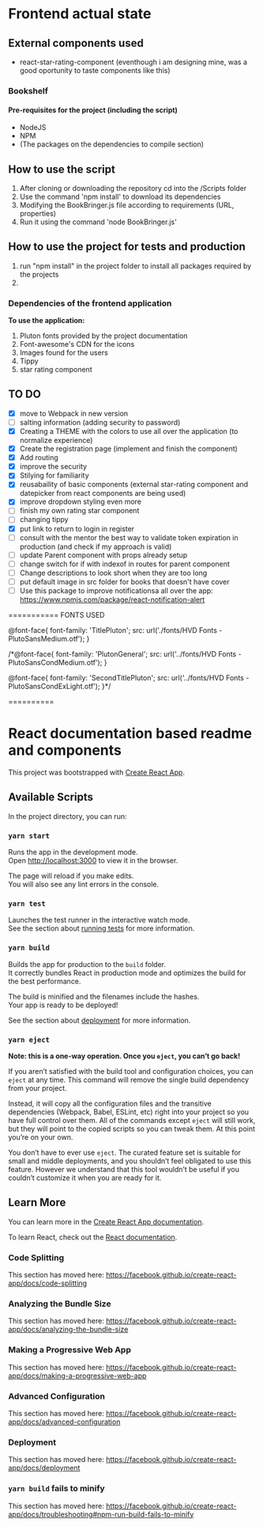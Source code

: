 # Frontend actual state
## External components used
- react-star-rating-component (eventhough i am designing mine, was a good oportunity to taste components like this)
### Bookshelf
#### Pre-requisites for the project (including the script)
- NodeJS
- NPM
- (The packages on the dependencies to compile section)


## How to use the script
1. After cloning or downloading the repository cd into the /Scripts folder
2. Use the command 'npm install' to download its dependencies
3. Modifying the BookBringer.js file according to requirements (URL, properties)
4. Run it using the command 'node BookBringer.js'


## How to use the project for tests and production
1. run "npm install" in the project folder to install all packages required by the projects
2. 

### Dependencies of the frontend application

__To use the application:__
1. Pluton fonts provided by the project documentation
2. Font-awesome's CDN for the icons
3. Images found for the users
4. Tippy
5. star rating component

## TO DO
- [X] move to Webpack in new version
- [ ] salting information (adding security to password)
- [X] Creating a THEME with the colors to use all over the application (to normalize experience)
- [X] Create the registration page (implement and finish the component)
- [X] Add routing
- [X] improve the security
- [X] Stilying for familiarity
- [X] reusabaility of basic components (external star-rating component and datepicker from react components are being used)
- [X] improve dropdown styling even more
- [ ] finish my own rating star component
- [ ] changing tippy
- [X] put link to return to login in register
- [ ] consult with the mentor the best way to validate token expiration in production (and check if my approach is valid)
- [ ] update Parent component with props already setup
- [ ] change switch for if with indexof in routes for parent component
- [ ] Change descriptions to look short when they are too long
- [ ] put default image in src folder for books that doesn't have cover
- [ ] Use this package to improve notificationsa all over the app: https://www.npmjs.com/package/react-notification-alert

===========
FONTS USED

@font-face{
  font-family: 'TitlePluton';
  src: url('./fonts/HVD Fonts - PlutoSansMedium.otf');
}

/*@font-face{
  font-family: 'PlutonGeneral';
  src: url('../fonts/HVD Fonts - PlutoSansCondMedium.otf');
}

@font-face{
  font-family: 'SecondTitlePluton';
  src: url('../fonts/HVD Fonts - PlutoSansCondExLight.otf');
}*/

==========
# React documentation based readme and components
This project was bootstrapped with [Create React App](https://github.com/facebook/create-react-app).

## Available Scripts

In the project directory, you can run:

### `yarn start`

Runs the app in the development mode.<br />
Open [http://localhost:3000](http://localhost:3000) to view it in the browser.

The page will reload if you make edits.<br />
You will also see any lint errors in the console.

### `yarn test`

Launches the test runner in the interactive watch mode.<br />
See the section about [running tests](https://facebook.github.io/create-react-app/docs/running-tests) for more information.

### `yarn build`

Builds the app for production to the `build` folder.<br />
It correctly bundles React in production mode and optimizes the build for the best performance.

The build is minified and the filenames include the hashes.<br />
Your app is ready to be deployed!

See the section about [deployment](https://facebook.github.io/create-react-app/docs/deployment) for more information.

### `yarn eject`

**Note: this is a one-way operation. Once you `eject`, you can’t go back!**

If you aren’t satisfied with the build tool and configuration choices, you can `eject` at any time. This command will remove the single build dependency from your project.

Instead, it will copy all the configuration files and the transitive dependencies (Webpack, Babel, ESLint, etc) right into your project so you have full control over them. All of the commands except `eject` will still work, but they will point to the copied scripts so you can tweak them. At this point you’re on your own.

You don’t have to ever use `eject`. The curated feature set is suitable for small and middle deployments, and you shouldn’t feel obligated to use this feature. However we understand that this tool wouldn’t be useful if you couldn’t customize it when you are ready for it.

## Learn More

You can learn more in the [Create React App documentation](https://facebook.github.io/create-react-app/docs/getting-started).

To learn React, check out the [React documentation](https://reactjs.org/).

### Code Splitting

This section has moved here: https://facebook.github.io/create-react-app/docs/code-splitting

### Analyzing the Bundle Size

This section has moved here: https://facebook.github.io/create-react-app/docs/analyzing-the-bundle-size

### Making a Progressive Web App

This section has moved here: https://facebook.github.io/create-react-app/docs/making-a-progressive-web-app

### Advanced Configuration

This section has moved here: https://facebook.github.io/create-react-app/docs/advanced-configuration

### Deployment

This section has moved here: https://facebook.github.io/create-react-app/docs/deployment

### `yarn build` fails to minify

This section has moved here: https://facebook.github.io/create-react-app/docs/troubleshooting#npm-run-build-fails-to-minify
